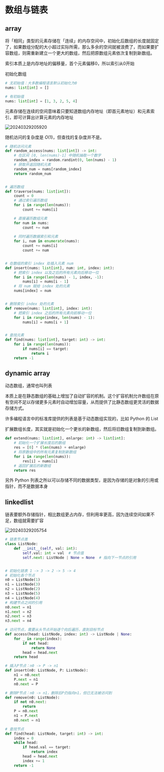 # 数组与链表

## array

将「相同」类型的元素存储在「连续」的内存空间中，初始化后数组的长度就固定了，如果数组分配的大小超过实际所需，那么多余的空间就被浪费了，而如果要扩容数组，则需重新建立一个更大的数组，然后把原数组元素依次复制到新数组。

索引本质上是内存地址的偏移量，首个元素偏移0，所以索引从0开始

初始化数组

```python
# 无初始值：大多数编程语言默认初始化为0
nums: list[int] = []

# 有初始值
nums: list[int] = [1, 3, 2, 5, 4]
```

元素存储在连续的空间意味着只要知道数组内存地址（即首元素地址）和元素索引，即可计算出计算元素的内存地址

![20240329205920](https://image.zuoright.com/20240329205920.png)

随机访问的复杂度是 $O(1)$，但查找的复杂度并不是。

```python
# 随机访问元素
def random_access(nums: list[int]) -> int:
    # 在区间 [0, len(nums)-1] 中随机抽取一个数字
    random_index = random.randint(0, len(nums) - 1)
    # 获取并返回随机元素
    random_num = nums[random_index]
    return random_num


# 遍历数组
def traverse(nums: list[int]):
    count = 0
    # 通过索引遍历数组
    for i in range(len(nums)):
        count += nums[i]

    # 直接遍历数组元素
    for num in nums:
        count += num
        
    # 同时遍历数据索引和元素
    for i, num in enumerate(nums):
        count += nums[i]
        count += num


# 在数组的索引 index 处插入元素 num
def insert(nums: list[int], num: int, index: int):
    # 把索引 index 以及之后的所有元素向后移动一位
    for i in range(len(nums) - 1, index, -1):
        nums[i] = nums[i - 1]
    # 将 num 赋给 index 处的元素
    nums[index] = num


# 删除索引 index 处的元素
def remove(nums: list[int], index: int):
    # 把索引 index 之后的所有元素向前移动一位
    for i in range(index, len(nums) - 1):
        nums[i] = nums[i + 1]


# 查找元素
def find(nums: list[int], target: int) -> int:
    for i in range(len(nums)):
        if nums[i] == target:
            return i
    return -1
```

## dynamic array

动态数组，通常也叫列表

本质上是在静态数组的基础上增加了自动扩容的机制。这个扩容机制允许数组在原有空间不足以存储更多元素时自动增加容量，从而提供了比静态数组更灵活的数据存储方式。

许多编程语言中的标准库提供的列表是基于动态数组实现的，比如 Python 的 List

扩展数组长度，其实就是初始化一个更长的新数组，然后将旧数组复制到新数组。

```python
def extend(nums: list[int], enlarge: int) -> list[int]:
    # 初始化一个扩展长度后的数组
    res = [0] * (len(nums) + enlarge)
    # 将原数组中的所有元素复制到新数组
    for i in range(len(nums)):
        res[i] = nums[i]
    # 返回扩展后的新数组
    return res
```

另外 Python 列表之所以可以存储不同的数据类型，是因为存储的是对象的引用或指针，而不是数据本身

## linkedlist

链表要额外存储指针，相比数组更占内存，但利用率更高，因为连续空间如果不足，数组就需要扩容

![20240329205754](https://image.zuoright.com/20240329205754.png)

```python
# 链表节点类
class ListNode:
    def __init__(self, val: int):
        self.val: int = val  # 节点值
        self.next: ListNode | None = None  # 指向下一节点的引用


# 初始化链表 1 -> 3 -> 2 -> 5 -> 4
# 初始化各个节点
n0 = ListNode(1)
n1 = ListNode(3)
n2 = ListNode(2)
n3 = ListNode(5)
n4 = ListNode(4)
# 构建节点之间的引用
n0.next = n1
n1.next = n2
n2.next = n3
n3.next = n4
```

```python
# 访问节点，需要从头节点开始逐个向后遍历，直到目标节点
def access(head: ListNode, index: int) -> ListNode | None:
    for _ in range(index):
        if not head:
            return None
        head = head.next
    return head

# 插入P节点：n0 -> P -> n1
def insert(n0: ListNode, P: ListNode):
    n1 = n0.next
    P.next = n1
    n0.next = P

# 删除P节点：n0 -> n1，删除后P仍指向n1，但已无法被访问到
def remove(n0: ListNode):
    if not n0.next:
        return
    P = n0.next
    n1 = P.next
    n0.next = n1

# 查找节点
def find(head: ListNode, target: int) -> int:
    index = 0
    while head:
        if head.val == target:
            return index
        head = head.next
        index += 1
    return -1
```
